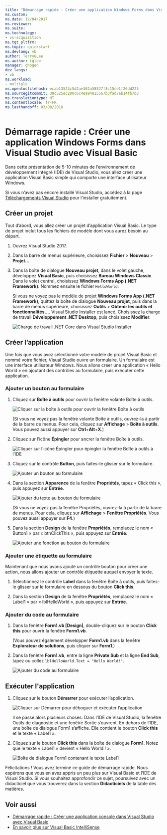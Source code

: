 ```yaml
---
title: "Démarrage rapide : Créer une application Windows Forms dans Visual Studio avec Visual Basic | Microsoft Docs"
ms.custom: 
ms.date: 12/04/2017
ms.reviewer: 
ms.suite: 
ms.technology:
- vs-acquisition
ms.tgt_pltfrm: 
ms.topic: quickstart
ms.devlang: vb
author: TerryGLee
ms.author: tglee
manager: ghogen
dev_langs:
- vb
ms.workload:
- multiple
ms.openlocfilehash: ecab13523c5d2ae362a58527f8c15ce1f26dd225
ms.sourcegitcommit: 39c525ec200c6c4ea94815567b3fad7ab14fb7b3
ms.translationtype: HT
ms.contentlocale: fr-FR
ms.lasthandoff: 03/08/2018
---
```

# <a name="quickstart-create-a-windows-forms-app-in-visual-studio-with-visual-basic"></a>Démarrage rapide : Créer une application Windows Forms dans Visual Studio avec Visual Basic
Dans cette présentation de 5-10 minutes de l’environnement de développement intégré (IDE) de Visual Studio, vous allez créer une application Visual Basic simple qui comporte une interface utilisateur Windows.

Si vous n’avez pas encore installé Visual Studio, accédez à la page [Téléchargements Visual Studio](https://aka.ms/vsdownload?utm_source=mscom&utm_campaign=msdocs) pour l’installer gratuitement.

## <a name="create-a-project"></a>Créer un projet
Tout d’abord, vous allez créer un projet d’application Visual Basic. Le type de projet inclut tous les fichiers de modèle dont vous aurez besoin au départ.  

1. Ouvrez Visual Studio 2017.  

2. Dans la barre de menus supérieure, choisissez **Fichier** > **Nouveau** > **Projet...**.  

3. Dans la boîte de dialogue **Nouveau projet**, dans le volet gauche, développez **Visual Basic**, puis choisissez **Bureau Windows Classic**. Dans le volet central, choisissez **Windows Forms App (.NET Framework)**. Nommez ensuite le fichier `HelloWorld`.  

     Si vous ne voyez pas le modèle de projet **Windows Forms App (.NET Framework)**, quittez la boîte de dialogue **Nouveau projet**, puis dans la barre de menus supérieure, choisissez **Outils** > **Obtenir les outils et fonctionnalités...**. Visual Studio Installer est lancé. Choisissez la charge de travail **Développement .NET Desktop**, puis choisissez **Modifier**.  

     ![Charge de travail .NET Core dans Visual Studio Installer](../ide/media/install-dot-net-desktop-env.png)  

## <a name="create-the-application"></a>Créer l’application
Une fois que vous avez sélectionné votre modèle de projet Visual Basic et nommé votre fichier, Visual Studio ouvre un formulaire. Un formulaire est une interface utilisateur Windows. Nous allons créer une application « Hello World » en ajoutant des contrôles au formulaire, puis exécuter cette application.   

### <a name="add-a-button-to-the-form"></a>Ajouter un bouton au formulaire  

1. Cliquez sur **Boîte à outils** pour ouvrir la fenêtre volante Boîte à outils.

     ![Cliquer sur la boîte à outils pour ouvrir la fenêtre Boîte à outils](../ide/media/vb-toolbox-toolwindow.png)  

     (Si vous ne voyez pas la fenêtre volante Boîte à outils, ouvrez-la à partir de la barre de menus. Pour cela, cliquez sur **Affichage** > **Boîte à outils**. Vous pouvez aussi appuyer sur **Ctrl**+**Alt**+**X**.)

2. Cliquez sur l’icône **Épingler** pour ancrer la fenêtre Boîte à outils.

     ![Cliquer sur l’icône Épingler pour épingler la fenêtre Boîte à outils à l’IDE](../ide/media/vb-pin-the-toolbox-window.png)  
3. Cliquez sur le contrôle **Button**, puis faites-le glisser sur le formulaire.

     ![Ajouter un bouton au formulaire](../ide/media/vb-add-a-button-to-form1.png)

4. Dans la section **Apparence** de la fenêtre **Propriétés**, tapez « Click this », puis appuyez sur **Entrée**.

     ![Ajouter du texte au bouton du formulaire](../ide/media/vb-button-control-text.png)  

     (Si vous ne voyez pas la fenêtre Propriétés, ouvrez-la à partir de la barre de menus. Pour cela, cliquez sur **Affichage** > **Fenêtre Propriétés**. Vous pouvez aussi appuyer sur **F4**.)

5. Dans la section **Design** de la fenêtre **Propriétés**, remplacez le nom « Button1 » par « btnClickThis », puis appuyez sur **Entrée**.

     ![Ajouter une fonction au bouton du formulaire](../ide/media/vb-button-control-function.png)

### <a name="add-a-label-to-the-form"></a>Ajouter une étiquette au formulaire
Maintenant que nous avons ajouté un contrôle bouton pour créer une action, nous allons ajouter un contrôle étiquette auquel envoyer le texte.

1. Sélectionnez le contrôle **Label** dans la fenêtre Boîte à outils, puis faites-le glisser sur le formulaire en dessous du bouton **Click this**.

2. Dans la section **Design** de la fenêtre **Propriétés**, remplacez le nom « Label1 » par « lblHelloWorld », puis appuyez sur **Entrée**.

### <a name="add-code-to-the-form"></a>Ajouter du code au formulaire

1. Dans la fenêtre **Form1.vb &#91;Design&#93;**, double-cliquez sur le bouton **Click this** pour ouvrir la fenêtre **Form1.vb**.

      (Vous pouvez également développer **Form1.vb** dans la fenêtre **Explorateur de solutions**, puis cliquer sur **Form1**.)

2. Dans la fenêtre **Form1.vb**, entre la ligne **Private Sub** et la ligne **End Sub**, tapez ou collez `lblHelloWorld.Text = "Hello World!"`.

     ![Ajouter du code au formulaire](../ide/media/vb-add-code-to-the-form.png)

## <a name="run-the-application"></a>Exécuter l'application
1. Cliquez sur le bouton **Démarrer** pour exécuter l’application.

     ![Cliquer sur Démarrer pour déboguer et exécuter l’application](../ide/media/vb-click-start-hello-world.png)

   Il se passe alors plusieurs choses. Dans l’IDE de Visual Studio, la fenêtre Outils de diagnostic et une fenêtre Sortie s’ouvrent. En dehors de l’IDE, une boîte de dialogue Form1 s’affiche. Elle contient le bouton **Click this** et le texte « Label1 ».

2. Cliquez sur le bouton **Click this** dans la boîte de dialogue **Form1**. Notez que le texte « Label1 » devient « Hello World ! ».

    ![Boîte de dialogue Form1 contenant le texte Label1 ](../ide/media/vb-form1-dialog-hello-world.png)

Félicitations ! Vous avez terminé ce guide de démarrage rapide. Nous espérons que vous en avez appris un peu plus sur Visual Basic et l’IDE de Visual Studio. Si vous souhaitez approfondir ce sujet, poursuivez avec un didacticiel que vous trouverez dans la section **Didacticiels** de la table des matières.  

## <a name="see-also"></a>Voir aussi   
* [Démarrage rapide : Créer une application console dans Visual Studio avec Visual Basic](quickstart-visual-basic-console.md)
* [En savoir plus sur Visual Basic IntelliSense](visual-basic-specific-intellisense.md)  
